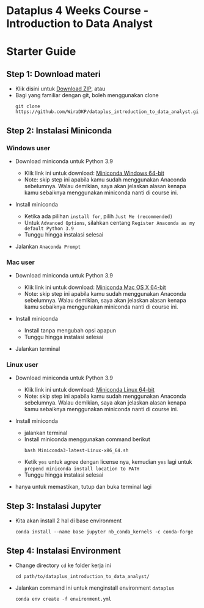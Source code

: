 # Dataplus 4 Weeks Course - Introduction to Data Analyst

# Starter Guide
## Step 1: Download materi
- Klik disini untuk [Download ZIP](https://codeload.github.com/WiraDKP/dataplus_introduction_to_data_analyst/zip/master), atau
- Bagi yang familiar dengan git, boleh menggunakan clone
    ```
    git clone https://github.com/WiraDKP/dataplus_introduction_to_data_analyst.git
    ```

## Step 2: Instalasi Miniconda
### **Windows user**
- Download miniconda untuk Python 3.9
    - Klik link ini untuk download: [Miniconda Windows 64-bit](https://repo.anaconda.com/miniconda/Miniconda3-latest-Windows-x86_64.exe)
    - Note: skip step ini apabila kamu sudah menggunakan Anaconda sebelumnya. Walau demikian, saya akan jelaskan alasan kenapa kamu sebaiknya menggunakan miniconda nanti di course ini.

- Install miniconda
    - Ketika ada pilihan `install for`, pilih `Just Me (recommended)`
    - Untuk `Advanced Options`, silahkan centang `Register Anaconda as my default Python 3.9`
    - Tunggu hingga instalasi selesai

- Jalankan `Anaconda Prompt`

### **Mac user**
- Download miniconda untuk Python 3.9
    - Klik link ini untuk download: [Miniconda Mac OS X 64-bit](https://repo.anaconda.com/miniconda/Miniconda3-latest-MacOSX-x86_64.pkg)
    - Note: skip step ini apabila kamu sudah menggunakan Anaconda sebelumnya. Walau demikian, saya akan jelaskan alasan kenapa kamu sebaiknya menggunakan miniconda nanti di course ini.

- Install miniconda
    - Install tanpa mengubah opsi apapun
    - Tunggu hingga instalasi selesai

- Jalankan terminal

### **Linux user**
- Download miniconda untuk Python 3.9
    - Klik link ini untuk download: [Miniconda Linux 64-bit](https://repo.anaconda.com/miniconda/Miniconda3-latest-Linux-x86_64.sh)
    - Note: skip step ini apabila kamu sudah menggunakan Anaconda sebelumnya. Walau demikian, saya akan jelaskan alasan kenapa kamu sebaiknya menggunakan miniconda nanti di course ini.
    
- Install miniconda
    - jalankan terminal
    - Install miniconda menggunakan command berikut
        ```
        bash Miniconda3-latest-Linux-x86_64.sh
        ```
    - Ketik `yes` untuk agree dengan license nya, kemudian `yes` lagi untuk `prepend miniconda install location to PATH`
    - Tunggu hingga instalasi selesai
    
- hanya untuk memastikan, tutup dan buka terminal lagi

## Step 3: Instalasi Jupyter 
- Kita akan install 2 hal di base environment
    ```
    conda install --name base jupyter nb_conda_kernels -c conda-forge
    ```

## Step 4: Instalasi Environment
- Change directory `cd` ke folder kerja ini
    ```
    cd path/to/dataplus_introduction_to_data_analyst/
    ```
- Jalankan command ini untuk menginstall environment `dataplus`
    ```
    conda env create -f environment.yml
    ```
